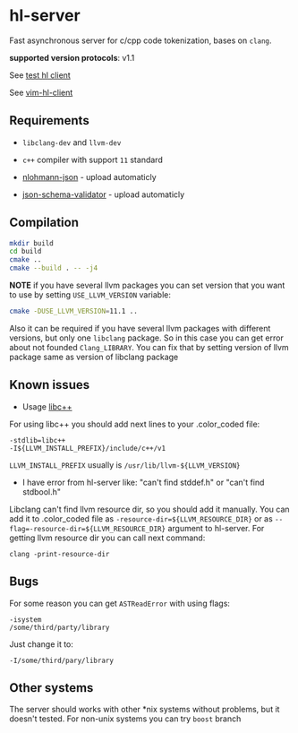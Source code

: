 # hl-server

Fast asynchronous server for c/cpp code tokenization, bases on `clang`.

__supported version protocols__: v1.1

See [test hl client](example/simple_hl_client)

See [vim-hl-client](https://github.com/andrejlevkovitch/vim-hl-client)

## Requirements

- `libclang-dev` and `llvm-dev`

- `c++` compiler with support `11` standard

- [nlohmann-json](https://github.com/nlohmann/json) - upload automaticly

- [json-schema-validator](https://github.com/pboettch/json-schema-validator) - upload automaticly


## Compilation

```sh
mkdir build
cd build
cmake ..
cmake --build . -- -j4
```

__NOTE__ if you have several llvm packages you can set version that you want to
use by setting `USE_LLVM_VERSION` variable:

```sh
cmake -DUSE_LLVM_VERSION=11.1 ..
```

Also it can be required if you have several llvm packages with different versions,
but only one `libclang` package. So in this case you can get error about not
founded `Clang_LIBRARY`. You can fix that by setting version of llvm package
same as version of libclang package

## Known issues

- Usage [libc++](https://libcxx.llvm.org/docs/UsingLibcxx.html)

For using libc++ you should add next lines to your .color_coded file:

```
-stdlib=libc++
-I${LLVM_INSTALL_PREFIX}/include/c++/v1
```

`LLVM_INSTALL_PREFIX` usually is `/usr/lib/llvm-${LLVM_VERSION}`

- I have error from hl-server like: "can't find stddef.h" or "can't find stdbool.h"

Libclang can't find llvm resource dir, so you should add it manually. You can
add it to .color_coded file as `-resource-dir=${LLVM_RESOURCE_DIR}` or as `--flag=-resource-dir=${LLVM_RESOURCE_DIR}`
argument to hl-server. For getting llvm resource dir you can call next command:

```
clang -print-resource-dir
```


## Bugs

For some reason you can get `ASTReadError` with using flags:

```
-isystem
/some/third/party/library
```

Just change it to:

```
-I/some/third/pary/library
```

## Other systems

The server should works with other *nix systems without problems, but it doesn't
tested. For non-unix systems you can try `boost` branch
